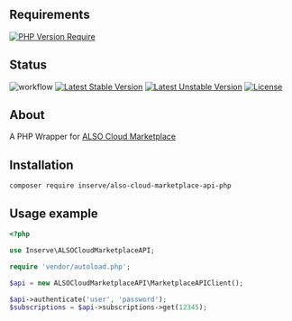 ## Requirements
[![PHP Version Require](http://poser.pugx.org/inserve/also-cloud-marketplace-api-php/require/php)](https://packagist.org/packages/inserve/also-cloud-marketplace-api-php)

## Status

![workflow](https://github.com/inserveit/also-cloud-marketplace-api-php/actions/workflows/build-actions.yml/badge.svg)
[![Latest Stable Version](http://poser.pugx.org/inserve/also-cloud-marketplace-api-php/v)](https://packagist.org/packages/inserve/also-cloud-marketplace-api-php)
[![Latest Unstable Version](http://poser.pugx.org/inserve/also-cloud-marketplace-api-php/v/unstable)](https://packagist.org/packages/inserve/also-cloud-marketplace-api-php)
[![License](http://poser.pugx.org/inserve/also-cloud-marketplace-api-php/license)](https://packagist.org/packages/inserve/also-cloud-marketplace-api-php)

## About
A PHP Wrapper for [ALSO Cloud Marketplace](https://app.swaggerhub.com/apis/Marketplace_SimpleAPI/Marketplace_SimpleAPI/1.0.0#/)

## Installation
`composer require inserve/also-cloud-marketplace-api-php`

## Usage example


```php
<?php

use Inserve\ALSOCloudMarketplaceAPI;

require 'vendor/autoload.php';

$api = new ALSOCloudMarketplaceAPI\MarketplaceAPIClient();

$api->authenticate('user', 'password');
$subscriptions = $api->subscriptions->get(12345);

```

